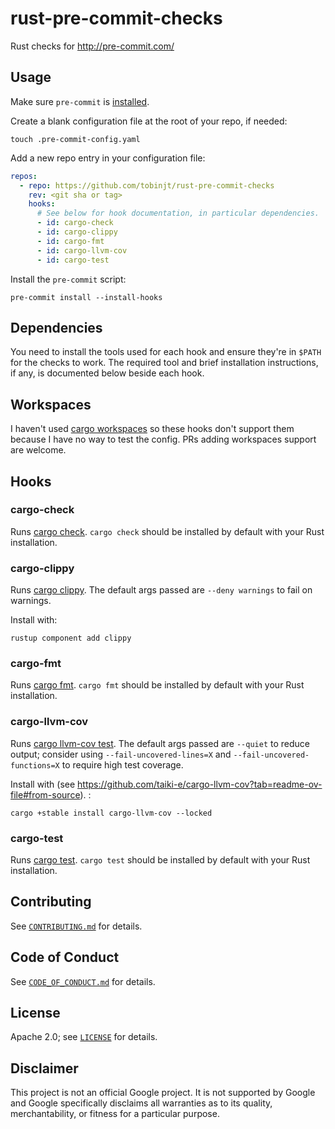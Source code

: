 # rust-pre-commit-checks

Rust checks for <http://pre-commit.com/>

## Usage

Make sure `pre-commit` is [installed](https://pre-commit.com#install).

Create a blank configuration file at the root of your repo, if needed:

```console
touch .pre-commit-config.yaml
```

Add a new repo entry in your configuration file:

```yaml
repos:
  - repo: https://github.com/tobinjt/rust-pre-commit-checks
    rev: <git sha or tag>
    hooks:
      # See below for hook documentation, in particular dependencies.
      - id: cargo-check
      - id: cargo-clippy
      - id: cargo-fmt
      - id: cargo-llvm-cov
      - id: cargo-test
```

Install the `pre-commit` script:

```console
pre-commit install --install-hooks
```

## Dependencies

You need to install the tools used for each hook and ensure they're in `$PATH`
for the checks to work. The required tool and brief installation instructions,
if any, is documented below beside each hook.

## Workspaces

I haven't used
[cargo workspaces](https://doc.rust-lang.org/book/ch14-03-cargo-workspaces.html)
so these hooks don't support them because I have no way to test the config. PRs
adding workspaces support are welcome.

## Hooks

### cargo-check

Runs [cargo check](https://doc.rust-lang.org/cargo/commands/cargo-check.html).
`cargo check` should be installed by default with your Rust installation.

### cargo-clippy

Runs [cargo clippy](https://doc.rust-lang.org/clippy/usage.html). The default
args passed are `--deny warnings` to fail on warnings.

Install with:

```shell
rustup component add clippy
```

### cargo-fmt

Runs [cargo fmt](https://github.com/rust-lang/rustfmt). `cargo fmt` should be
installed by default with your Rust installation.

### cargo-llvm-cov

Runs [cargo llvm-cov test](https://github.com/taiki-e/cargo-llvm-cov). The
default args passed are `--quiet` to reduce output; consider using
`--fail-uncovered-lines=X` and `--fail-uncovered-functions=X` to require high
test coverage.

Install with (see
<https://github.com/taiki-e/cargo-llvm-cov?tab=readme-ov-file#from-source>). :

```shell
cargo +stable install cargo-llvm-cov --locked
```

### cargo-test

Runs [cargo test](https://doc.rust-lang.org/cargo/commands/cargo-test.html).
`cargo test` should be installed by default with your Rust installation.

## Contributing

See [`CONTRIBUTING.md`](CONTRIBUTING.md) for details.

## Code of Conduct

See [`CODE_OF_CONDUCT.md`](CODE_OF_CONDUCT.md) for details.

## License

Apache 2.0; see [`LICENSE`](LICENSE) for details.

## Disclaimer

This project is not an official Google project. It is not supported by Google
and Google specifically disclaims all warranties as to its quality,
merchantability, or fitness for a particular purpose.
